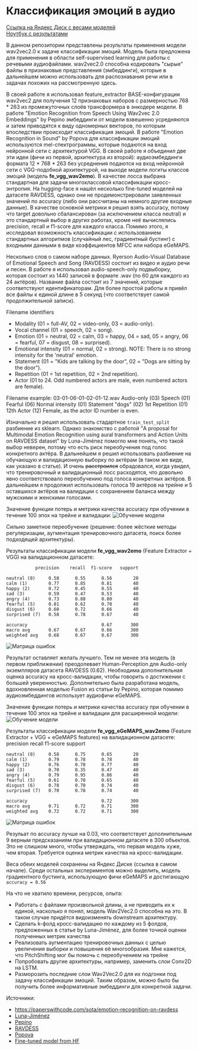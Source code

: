 # Классификация эмоций в аудио

[Ссылка на Яндекс Диск с весами моделей](https://disk.yandex.ru/d/CbyXVc5dTpG9DA) \
[Ноутбук с результатами](https://github.com/aszharov/wav2vec2_ravdess/blob/main/wav2vec2.0-ravdess-for-vk-lab-2023.ipynb)

В данном репозитории представлены результаты применения модели wav2vec2.0 к задаче классификации эмоций.
Модель была предложена для применения в области self-supervised learning для работы с речевыми аудиофайлами.
wav2vec2.0 способна кодировать "сырые" файлы в признаковые представления (эмбеддинги), которые в дальнейшем можно использовать
для распознавания речи или в задачах похожих на рассмотренную здесь.

В своей работе я использовал feature_extractor BASE-конфигурации wav2vec2 для получения 12 признаковых наборов 
с размерностью 768 * 263 из промежуточных слоёв трансформера в энкодере модели. В работе 
"Emotion Recognition from Speech Using Wav2vec 2.0 Embeddings" by Pepino эмбеддинги от модели взвешенно
усредняются и затем приводятся к виду одномерных векторов, по которым впоследствии происходит классификация эмоций.
В работе "Emotion Recognition in Sound" by Popova для классификации эмоций используются mel-спектрограммы, которые подаются
на вход нейронной сети с архитектурой VGG. В своей работе я объединил две эти идеи (фичи из первой, архитектура из второй):
аудиоэмбеддинги формата 12 * 768 * 263 без усреднения подаются на вход нейронной сети с VGG-подобной архитектурой, на выходе
модели логиты классов эмоций (модель **fe_vgg_wav2emo**). В качестве лосса выбрана стандартная для задачи многоклассовой классификации кросс-энтропия.
На hugging-face я нашёл несколько fine-tuned моделей на датасете RAVDESS, однако они не продемонстрировали заявленных значений
по accuracy (либо они рассчитаны на немного другие входные данные). В качестве основной метрики я решил взять accuracy, потому что target 
довольно сбалансирован (за исключением класса neutral) и это стандартный выбор в других работах, кроме неё вычислялись precision, recall и f1-score для каждого класса.
Помимо этого, я исследовал возможность классификации с использованием стандартных алгоритмов (случайный лес, градиентный бустинг)
с входными данными в виде коэффициентов MFCC или набора eGeMAPS. 

Несколько слов о самом наборе данных. Ryerson Audio-Visual Database of Emotional Speech and Song (RAVDESS) состоит из видео и аудио 
речи и песен. В работе я использовал audio-speech-only подвыборку, которая состоит из 1440 записей в формате .wav (по 60 для каждого из 
24 актёров). Название файла состоит из 7 значений, которые соответствуют идентификаторам. Для более простой работы я привёл все файлы к
единой длине в 5 секунд (что соответствует самой продолжительной записи).

Filename identifiers
- Modality (01 = full-AV, 02 = video-only, 03 = audio-only).
- Vocal channel (01 = speech, 02 = song).
- Emotion (01 = neutral, 02 = calm, 03 = happy, 04 = sad, 05 = angry, 06 = fearful, 07 = disgust, 08 = surprised).
- Emotional intensity (01 = normal, 02 = strong). NOTE: There is no strong intensity for the 'neutral' emotion.
- Statement (01 = "Kids are talking by the door", 02 = "Dogs are sitting by the door").
- Repetition (01 = 1st repetition, 02 = 2nd repetition).
- Actor (01 to 24. Odd numbered actors are male, even numbered actors are female).

Filename example: 03-01-06-01-02-01-12.wav
Audio-only (03)
Speech (01)
Fearful (06)
Normal intensity (01)
Statement "dogs" (02)
1st Repetition (01)
12th Actor (12)
Female, as the actor ID number is even.

Изначально я решил использовать стадартное `train_test_split` разбиение из sklearn. Однако знакомство с работой
"A proposal for Multimodal Emotion Recognition using aural transformers and Action Units on RAVDESS dataset" by Luna-Jiménez
помогло мне понять, что такой выбор неверен, потому что есть риск переобучения под голос конкретного актёра. В дальнейшем 
я решил использовать разбиение на обучающую и валидационную выборку по актёрам (в таком же виде, как указано в статье).
И очень <del>расстроился</del> обрадовался, когда увидел, что тренировочный и валидационный лосс расходятся, что довольно явно соответствовало
переобучению под голоса конкретных актёров. В дальнейшем я продолжил использовать голоса 19 актёров на трейне и 5 оставшихся актёров на валидации с сохранением
баланса между мужскими и женскими голосами. 

Значение функции потерь и метрики качества accuracy при обучении в течение 100 эпох на трейне и валидации:
![Обучение модели](https://github.com/aszharov/wav2vec2_ravdess/blob/main/tvp_fe_vgg_wav2emo.png?raw=true)

Сильно заметное переобучение (решение: более жёсткие методы регуляризации, аугментация тренировочного датасета, поиск более подходящей архитектуры).

Результаты классификации модели **fe_vgg_wav2emo** (Feature Extractor + VGG) на валидационном датасете:

               precision    recall  f1-score   support

    neutral (0)     0.58      0.55      0.56        20
    calm (1)        0.77      0.85      0.81        40
    happy (2)       0.72      0.45      0.55        40
    sad (3)         0.59      0.47      0.53        40
    angry (4)       0.73      0.88      0.80        40
    fearful (5)     0.81      0.62      0.70        40
    disgust (6)     0.60      0.72      0.66        40
    surprised (7)   0.58      0.78      0.67        40

    accuracy                            0.67       300
    macro avg       0.67      0.67      0.66       300
    weighted avg    0.68      0.67      0.67       300

![Матрица ошибок](https://github.com/aszharov/wav2vec2_ravdess/blob/main/cm_fe_vgg_wav2emo.png?raw=true)

Результат оставляет желать лучшего. Тем не менее эта модель (в первом приближении) преодолевает Human-Perception для Audio-only экземпляров датасета RAVDESS (0.62). 
Необходима дополнительная оценка accuracy на кросс-валидации, чтобы говорить о достижении с большей уверенностью.
Дополнительно была разработана модель, вдохновленная моделью Fusion из статьи by Pepino, которая помимо аудиоэмбеддингов использует аудиофичи eGeMAPS.

Значение функции потерь и метрики качества accuracy при обучении в течение 100 эпох на трейне и валидации для расширенной модели:
![Обучение модели](https://github.com/aszharov/wav2vec2_ravdess/blob/main/tvp_fe_vgg_eGeMAPS_wav2emo.png?raw=true)

Результаты классификации модели **fe_vgg_eGeMAPS_wav2emo** (Feature Extractor + VGG + eGeMAPS features) на валидационном датасете:
               precision    recall  f1-score   support

    neutral (0)     0.58      0.75      0.65        20
    calm (1)        0.79      0.78      0.78        40
    happy (2)       0.76      0.78      0.77        40
    sad (3)         0.70      0.35      0.47        40
    angry (4)       0.79      0.95      0.86        40
    fearful (5)     0.61      0.70      0.65        40
    disgust (6)     0.78      0.70      0.74        40
    surprised (7)   0.70      0.78      0.74        40

    accuracy                            0.72       300
    macro avg       0.71      0.72      0.71       300
    weighted avg    0.72      0.72      0.71       300

![Матрица ошибок](https://github.com/aszharov/wav2vec2_ravdess/blob/main/cm_fe_vgg_eGeMAPS_wav2emo.png?raw=true)

Резульат по accuracy лучше на 0.03, что соответствует дополнительным 9 верным предсказаниям при валидационном датасете в 300 объектов. 
Это не слишком много, чтобы утверждать, что первая модель хуже, чем вторая. Требуется оценка метрик качества на кросс-валидации.

Веса обеих моделей сохранены на Яндекс Диске (ссылка в самом начале).
Среди остальных экспериментов можно выделить, модель градиентного бустинга, использующую фичи eGeMAPS и достигающую `accuracy = 0.56`

На что не хватило времени, ресурсов, опыта:
- Работать с файлами произвольной длины, а не приводить их к единой, насколько я понял, модель Wav2Vec2.0 способна на это. В таком случае придётся видоизменять downstream архитектуру.
- Сделать k-фолд кросс-валидацию по каждому из 5 фолдов, предложенных в статье by Luna-Jiménez, для более точной оценки полученных метрик качества
- Реализовать аугментацию тренировочных данных с целью увеличения выборки и повышения её многообразия. Мне кажется, что PitchShifting мог бы помочь с переобучением на трейне
- Попробовать другие архитектуры, например, заменить слои Conv2D на LSTM.
- Разморозить последние слои Wav2Vec2.0 для их подгонки под задачу классификации эмоций. Таким образом, можно было бы получить более информативные эмбеддинги для конкретной задачи.

Источники:
- https://paperswithcode.com/sota/emotion-recognition-on-ravdess
- [Luna-Jiménez](https://paperswithcode.com/paper/a-proposal-for-multimodal-emotion-recognition)
- [Pepino](https://isca-speech.org/archive/pdfs/interspeech_2021/pepino21_interspeech.pdf)
- [RAVDESS](https://journals.plos.org/plosone/article?id=10.1371/journal.pone.0196391)
- [Popova](https://www.researchgate.net/publication/319343259_Emotion_Recognition_in_Sound)
- [Fine-tuned model from HF](https://huggingface.co/Wiam/wav2vec2-base-finetuned-ravdess)
